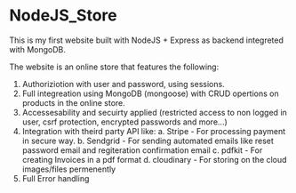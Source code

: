 # NodeJS_Store
This is my first website built with NodeJS + Express as backend integreted with MongoDB.

The website is an online store that features the following:

1. Authoriziotion with user and password, using sessions.
2. Full integreation using MongoDB (mongoose) with CRUD opertions on products in the online store.
3. Accessesability and secuirty applied (restricted access to non logged in user, csrf protection, encrypted passwords and more...)
3. Integration with theird party API like:
    a. Stripe - For processing payment in secure way.
    b. Sendgrid - For sending automated emails like reset password email and regiteration confirmation email
    c. pdfkit - For creating Invoices in a pdf format
    d. cloudinary - For storing on the cloud images/files permenently
4. Full Error handling
